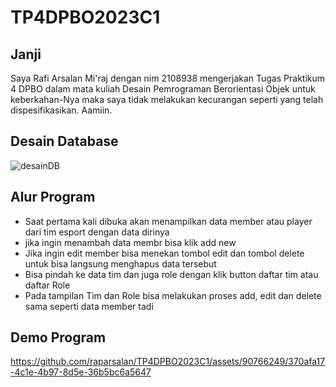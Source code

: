 # TP4DPBO2023C1

## Janji
Saya Rafi Arsalan Mi'raj dengan nim 2108938 mengerjakan Tugas Praktikum 4 DPBO dalam mata kuliah Desain Pemrograman Berorientasi Objek untuk keberkahan-Nya maka saya tidak melakukan kecurangan seperti yang telah dispesifikasikan. Aamiin.

## Desain Database
![desainDB](https://github.com/raparsalan/TP4DPBO2023C1/assets/90766249/3593c814-3eb8-41ff-a0f9-c57a58838fd4)

## Alur Program
- Saat pertama kali dibuka akan menampilkan data member atau player dari tim esport dengan data dirinya
- jika ingin menambah data membr bisa klik add new
- Jika ingin edit member bisa menekan tombol edit dan tombol delete untuk bisa langsung menghapus data tersebut
- Bisa pindah ke data tim dan juga role dengan klik button daftar tim atau daftar Role
- Pada tampilan Tim dan Role bisa melakukan proses add, edit dan delete sama seperti data member tadi

## Demo Program
https://github.com/raparsalan/TP4DPBO2023C1/assets/90766249/370afa17-4c1e-4b97-8d5e-36b5bc6a5647

